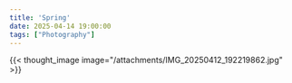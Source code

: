 ```yaml
---
title: 'Spring'
date: 2025-04-14 19:00:00
tags: ["Photography"]
---
```


{{< thought_image image="/attachments/IMG_20250412_192219862.jpg" >}}


